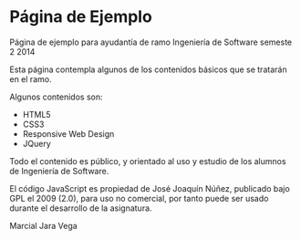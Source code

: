 Página de Ejemplo
=============

Página de ejemplo para ayudantía de ramo Ingeniería de Software semeste 2 2014

Esta página contempla algunos de los contenidos básicos que se tratarán en el ramo.

Algunos contenidos son:
  - HTML5
  - CSS3
  - Responsive Web Design
  - JQuery
  
Todo el contenido es público, y orientado al uso y estudio de los alumnos de Ingeniería de Software.

El código JavaScript es propiedad de José Joaquín Núñez, publicado bajo GPL el 2009 (2.0), para uso no comercial, por tanto puede ser usado durante el desarrollo de la asignatura.


Marcial Jara Vega
